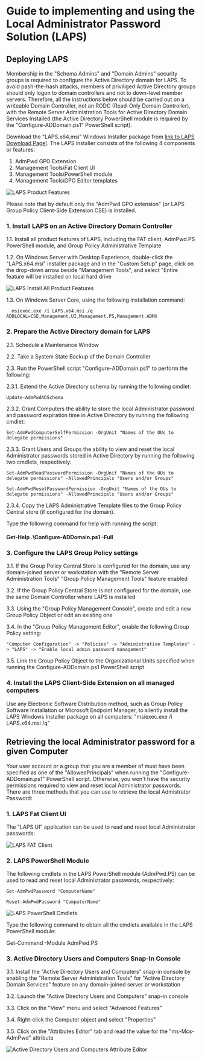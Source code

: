 # Guide to implementing and using the Local Administrator Password Solution (LAPS)

## Deploying LAPS

  Membership in the "Schema Admins" and "Domain Admins" security groups is required to configure the Active Directory domain for LAPS.  To avoid pash-the-hash attacks, members of priviliged Active Directory groups should only logon to domain controllers and not to down-level member servers.  Therefore, all the instructions below should be carried out on a writeable Domain Controller, not an RODC (Read-Only Domain Controller), with the Remote Server Administration Tools for Active Directory Domain Services Installed (the Active Directory PowerShell module is required by the "Configure-ADDomain.ps1" PowerShell script).

  Download the "LAPS.x64.msi" Windows Installer package from [link to LAPS Download Page!](https://www.microsoft.com/en-us/download/details.aspx?id=46899). The LAPS installer consists of the following 4 components or features:

  1. AdmPwd GPO Extension
  2. Management Tools\Fat Client UI
  3. Management Tools\PowerShell module
  4. Management Tools\GPO Editor templates

  ![LAPS Product Features](/images/LAPSProductFeatures.png)
  
  Please note that by default only the "AdmPwd GPO extension" (or LAPS Group Policy Client-Side Extension CSE) is installed.

### 1. Install LAPS on an Active Directory Domain Controller

  1.1. Install all product features of LAPS, including the FAT client, AdmPwd.PS PowerShell module, and Group Policy Administrative Template

  1.2. On Windows Server with Desktop Experience, double-click the "LAPS.x64.msi" installer package and in the "Custom Setup" page, click on the drop-down arrow beside "Management Tools", and select "Entire feature will be installed on local hard drive

  ![LAPS Install All Product Features](/images/LAPSInstallAllProductFeatures.png)

  1.3. On Windows Server Core, using the following installation command:

      msiexec.exe /i LAPS.x64.msi /q ADDLOCAL=CSE,Management.UI,Management.PS,Management.ADMX

### 2. Prepare the Active Directory domain for LAPS

2.1. Schedule a Maintenance Window

2.2. Take a System State Backup of the Domain Controller

2.3. Run the PowerShell script "Configure-ADDomain.ps1" to perform the following:

2.3.1. Extend the Active Directory schema by running the following cmdlet:

    Update-AdmPwdADSchema

2.3.2. Grant Computers the ability to store the local Administrator password and password expiration time in Active Directory by running the following cmdlet:

    Set-AdmPwdComputerSelfPermission -OrgUnit "Names of the OUs to delegate permissions"

2.3.3. Grant Users and Groups the ability to view and reset the local Administrator passwords stored in Active Directory by running the following two cmdlets, respectively:

    Set-AdmPwdReadPasswordPermission -OrgUnit "Names of the OUs to delegate permissions" -AllowedPrincipals "Users and/or Groups"

    Set-AdmPwdResetPasswordPermission -OrgUnit "Names of the OUs to delegate permissions" -AllowedPrincipals "Users and/or Groups"

2.3.4. Copy the LAPS Administrative Template files to the Group Policy Central store (if configured for the domain).

Type the following command for help with running the script:

#### Get-Help .\Configure-ADDomain.ps1 -Full</p>

### 3. Configure the LAPS Group Policy settings

3.1. If the Group Policy Central Store is configured for the domain, use any domain-joined server or workstation with the "Remote Server Administration Tools" "Group Policy Management Tools" feature enabled

3.2. If the Group Policy Central Store is not configured for the domain, use the same Domain Controller where LAPS is installed

3.3. Using the "Group Policy Management Console", create and edit a new Group Policy Object or edit an existing one

3.4. In the "Group Policy Management Editor", enable the following Group Policy setting:
  
    "Computer Configuration" -> "Policies" -> "Administrative Templates" -> "LAPS" -> "Enable local admin password management"

3.5. Link the Group Policy Object to the Organizational Units specified when running the Configure-ADDomain.ps1 PowerShell script

### 4. Install the LAPS Client-Side Extension on all managed computers

Use any Electronic Software Distribution method, such as Group Policy Software Installation or Microsoft Endpoint Manager, to silently install the LAPS Windows Installer package on all computers: "msiexec.exe /i LAPS.x64.msi /q"

## Retrieving the local Administrator password for a given Computer

Your user account or a group that you are a member of must have been specified as one of the "AllowedPrincipals" when running the "Configure-ADDomain.ps1" PowerShell script. Otherwise, you won't have the security permissions required to view and reset local Administrator passwords.  There are three methods that you can use to retrieve the local Admistrator Password:

### 1. LAPS Fat Client UI

The "LAPS UI" application can be used to read and reset local Administrator passwords:

![LAPS FAT Client](/images/LAPSFatClient.png)

### 2. LAPS PowerShell Module

The following cmdlets in the LAPS PowerShell module (AdmPwd.PS) can be used to read and reset local Administrator passwords, respectively:

    Get-AdmPwdPassword "ComputerName"

    Reset-AdmPwdPassword "ComputerName"

![LAPS PowerShell Cmdlets](/images/LAPSPowerShellCmdlets.png)

Type the following command to obtain all the cmdlets available in the LAPS PowerShell module:

Get-Command -Module AdmPwd.PS

### 3. Active Directory Users and Computers Snap-In Console

3.1. Install the "Active Directory Users and Computers" snap-in console by enabling the "Remote Server Administration Tools" for "Active Directory Domain Services" feature on any domain-joined server or workstation

3.2. Launch the "Active Directory Users and Computers" snap-in console

3.3. Click on the "View" menu and select "Advanced Features"

3.4. Right-click the Computer object and select "Properties"

3.5. Click on the "Attributes Editor" tab and read the value for the "ms-Mcs-AdmPwd" attribute

![Active Directory Users and Computers Attribute Editor](/images/ADUsersComputersAttributeEditor.png)
